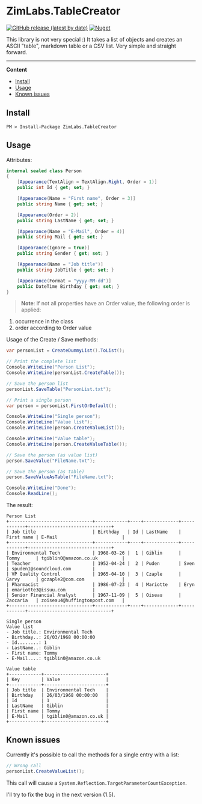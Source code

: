 # ZimLabs.TableCreator

[![GitHub release (latest by date)](https://img.shields.io/github/v/release/InvaderZim85/ZimLabs.TableCreator)](https://github.com/InvaderZim85/ZimLabs.TableCreator/releases) [![Nuget](https://img.shields.io/nuget/v/ZimLabs.TableCreator)](https://www.nuget.org/packages/ZimLabs.TableCreator/)

This library is not very special :) It takes a list of objects and creates an ASCII "table", markdown table or a CSV list. Very simple and straight forward.

---

**Content**

<!-- TOC -->

- [Install](#install)
- [Usage](#usage)
- [Known issues](#known-issues)

<!-- /TOC -->

## Install

```
PM > Install-Package ZimLabs.TableCreator
```

## Usage

Attributes:

```csharp
internal sealed class Person
{
    [Appearance(TextAlign = TextAlign.Right, Order = 1)]
    public int Id { get; set; }

    [Appearance(Name = "First name", Order = 3)]
    public string Name { get; set; }

    [Appearance(Order = 2)]
    public string LastName { get; set; }

    [Appearance(Name = "E-Mail", Order = 4)]
    public string Mail { get; set; }

    [Appearance(Ignore = true)]
    public string Gender { get; set; }

    [Appearance(Name = "Job title")]
    public string JobTitle { get; set; }

    [Appearance(Format = "yyyy-MM-dd")]
    public DateTime Birthday { get; set; }
}
```

> **Note**: If not all properties have an Order value, the following order is applied:

1. occurrence in the class
2. order according to Order value

Usage of the Create / Save methods:

```csharp
var personList = CreateDummyList().ToList();

// Print the complete list
Console.WriteLine("Person List");
Console.WriteLine(personList.CreateTable());

// Save the person list
personList.SaveTable("PersonList.txt");

// Print a single person
var person = personList.FirstOrDefault();

Console.WriteLine("Single person");
Console.WriteLine("Value list");
Console.WriteLine(person.CreateValueList());

Console.WriteLine("Value table");
Console.WriteLine(person.CreateValueTable());

// Save the person (as value list)
person.SaveValue("FileName.txt");

// Save the person (as table)
person.SaveValueAsTable("FileName.txt");

Console.WriteLine("Done");
Console.ReadLine();
```

The result:

```
Person List
+-------------------------------+------------+----+-------------+------------+-------------------------------+
| Job title                     | Birthday   | Id | LastName    | First name | E-Mail                        |
+-------------------------------+------------+----+-------------+------------+-------------------------------+
| Environmental Tech            | 1968-03-26 |  1 | Giblin      | Tommy      | tgiblin0@amazon.co.uk         |
| Teacher                       | 1952-04-24 |  2 | Puden       | Sven       | spuden1@soundcloud.com        |
| VP Quality Control            | 1965-04-10 |  3 | Czaple      | Garvy      | gczaple2@com.com              |
| Pharmacist                    | 1986-07-23 |  4 | Mariotte    | Eryn       | emariotte3@issuu.com          |
| Senior Financial Analyst      | 1967-11-09 |  5 | Oiseau      | Zaccaria   | zoiseau4@huffingtonpost.com   |
+-------------------------------+------------+----+-------------+------------+-------------------------------+

Single person
Value list
- Job title.: Environmental Tech
- Birthday..: 26/03/1968 00:00:00
- Id........: 1
- LastName..: Giblin
- First name: Tommy
- E-Mail....: tgiblin0@amazon.co.uk

Value table
+------------+-----------------------+
| Key        | Value                 |
+------------+-----------------------+
| Job title  | Environmental Tech    |
| Birthday   | 26/03/1968 00:00:00   |
| Id         | 1                     |
| LastName   | Giblin                |
| First name | Tommy                 |
| E-Mail     | tgiblin0@amazon.co.uk |
+------------+-----------------------+
```

## Known issues

Currently it's possible to call the methods for a single entry with a list:

```csharp
// Wrong call
personList.CreateValueList();
```

This call will cause a `System.Reflection.TargetParameterCountException`.

I'll try to fix the bug in the next version (1.5).
